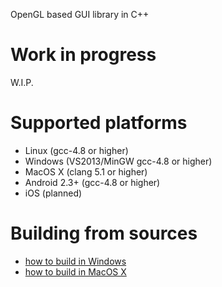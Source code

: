 OpenGL based GUI library in C++

# Work in progress #
W.I.P.

# Supported platforms #
  * Linux (gcc-4.8 or higher)
  * Windows (VS2013/MinGW gcc-4.8 or higher)
  * MacOS X (clang 5.1 or higher)
  * Android 2.3+ (gcc-4.8 or higher)
  * iOS (planned)

# Building from sources #
  * [how to build in Windows](BuildingInMSYS.md)
  * [how to build in MacOS X](BuildingInMacOSX.md)